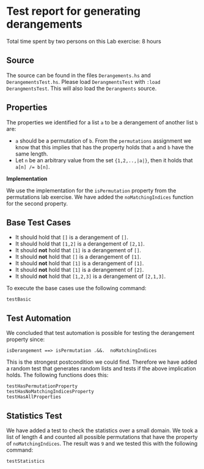 # Test report for generating derangements
Total time spent by two persons on this Lab exercise: 8 hours

## Source

The source can be found in the files `Derangements.hs` and `DerangementsTest.hs`. Please load `DerangmentsTest` with `:load DerangmentsTest`. This will also load the `Derangments` source.

## Properties

The properties we identified for a list `a` to be a derangement of another list `b` are:

- `a` should be a permutation of `b`. From the `permutations` assignment we know that this implies that has the property holds that `a` and `b` have the same length.
- Let `n` be an arbitrary value from the set `{1,2,..,|a|}`, then it holds that `a[n] /= b[n]`.

**Implementation**

We use the implementation for the `isPermutation` property from the permutations lab exercise. We have added the `noMatchingIndices` function for the second property.

## Base Test Cases

- It should hold that `[]` is a derangement of  `[]`.
- It should hold that `[1,2]` is a derangement of `[2,1]`.
- It should **not** hold that `[1]` is a derangement of `[]`.
- It should **not** hold that `[]` is a derangement of `[1]`.
- It should **not** hold that `[1]` is a derangement of `[1]`.
- It should **not** hold that `[1]` is a derangement of `[2]`.
- It should **not** hold that `[1,2,3]` is a derangement of `[2,1,3]`.

To execute the base cases use the following command:

```
testBasic
```

## Test Automation

We concluded that test automation is possible for testing the derangement property since:

```
isDerangement ==> isPermutation .&&.  noMatchingIndices
```

This is the strongest postcondition we could find. Therefore we have added a random test that generates random lists and tests if the above implication holds. The following functions does this:

```
testHasPermutationProperty
testHasNoMatchingIndicesProperty
testHasAllProperties
```

## Statistics Test

We have added a test to check the statistics over a small domain. We took a list of length 4 and counted all possible permutations that have the property of `noMatchingIndices`. The result was `9` and we tested this with the following command:

```
testStatistics
```
